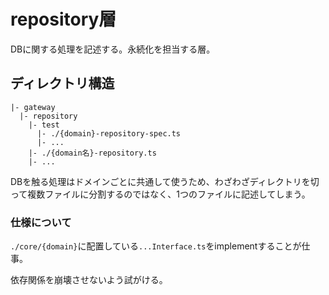 # repository層

DBに関する処理を記述する。永続化を担当する層。

## ディレクトリ構造
```
|- gateway
  |- repository
    |- test
      |- ./{domain}-repository-spec.ts
      |- ...
    |- ./{domain名}-repository.ts
    |- ...
```
DBを触る処理はドメインごとに共通して使うため、わざわざディレクトリを切って複数ファイルに分割するのではなく、1つのファイルに記述してしまう。

### 仕様について
`./core/{domain}`に配置している`...Interface.ts`をimplementすることが仕事。

依存関係を崩壊させないよう試がける。